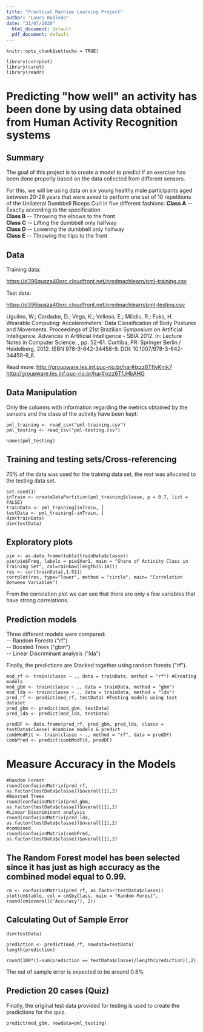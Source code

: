 ```yaml
---
title: "Practical Machine Learning Project"
author: "Laura Robledo"
date: "31/07/2020"
  html_document: default
  pdf_document: default
---
```


```{r setup, include=FALSE}
knitr::opts_chunk$set(echo = TRUE)
```


```{r, warning=FALSE, error=FALSE, echo=FALSE, message=FALSE}
library(corrplot)
library(caret)
library(readr)
```


# Predicting "how well" an activity has been done by using data obtained from Human Activity Recognition systems


## Summary


The goal of this project is to create a model to predict if an exercise has been done properly based on the data collected from different sensors.  

For this, we will be using data on six young healthy male participants aged between 20-28 years that were asked to perform one set of 10 repetitions of the Unilateral Dumbbell Biceps Curl in five different fashions: 
**Class A** -- Exactly according to the specification  
**Class B** -- Throwing the elbows to the front  
**Class C** -- Lifting the dumbbell only halfway  
**Class D** -- Lowering the dumbbell only halfway  
**Class E** -- Throwing the hips to the front  



## Data

Training data:  

https://d396qusza40orc.cloudfront.net/predmachlearn/pml-training.csv  

Test data:  

https://d396qusza40orc.cloudfront.net/predmachlearn/pml-testing.csv  

Ugulino, W.; Cardador, D.; Vega, K.; Velloso, E.; Milidiu, R.; Fuks, H. Wearable Computing: Accelerometers' Data Classification of Body Postures and Movements. Proceedings of 21st Brazilian Symposium on Artificial Intelligence. Advances in Artificial Intelligence - SBIA 2012. In: Lecture Notes in Computer Science. , pp. 52-61. Curitiba, PR: Springer Berlin / Heidelberg, 2012. ISBN 978-3-642-34458-9. DOI: 10.1007/978-3-642-34459-6_6.  

Read more: http://groupware.les.inf.puc-rio.br/har#ixzz6TfIvKmk7  
           http://groupware.les.inf.puc-rio.br/har#ixzz6TfJHbAHG  


## Data Manipulation

Only the columns with information regarding the metrics obtained by the sensors and the class of the activity have been kept:

```{r, cache=TRUE, echo=FALSE, warning=FALSE, error=FALSE, message=FALSE}
pml_training <- read_csv("pml-training.csv")
pml_testing <- read_csv("pml-testing.csv") 

```

```{r}
names(pml_testing)
```


## Training and testing sets/Cross-referencing 

70% of the data was used for the training data set, the rest was allocated to the testing data set.

```{r}
set.seed(1)
inTrain <- createDataPartition(pml_training$classe, p = 0.7, list = FALSE)
trainData <- pml_training[inTrain, ]
testData <- pml_training[-inTrain, ]
dim(trainData)
dim(testData)
```



## Exploratory plots

```{r, cache=TRUE, echo=FALSE}
pie <- as.data.frame(table(trainData$classe))
pie(pie$Freq, labels = pie$Var1, main = "Share of Activity Class in Training Set", col=rainbow(length(5:10)))
res <- cor(trainData[,1:51])
corrplot(res, type="lower", method = "circle", main= "Correlation Between Variables")
```

From the correlation plot we can see that there are only a few variables that have strong correlations.


## Prediction models


Three different models were compared:  
-- Random Forests ("rf")  
-- Boosted Trees ("gbm")  
-- Linear Discriminant analysis ("lda") 

Finally, the predictions are Stacked together using random forests ("rf"). 

```{r, cache=TRUE, results="hide"}
mod_rf <- train(classe ~ ., data = trainData, method = "rf") #Creating models
mod_gbm <- train(classe ~ ., data = trainData, method = "gbm")
mod_lda <- train(classe ~ ., data = trainData, method = "lda")
pred_rf <- predict(mod_rf, testData) #Testing models using test dataset
pred_gbm <- predict(mod_gbm, testData)
pred_lda <- predict(mod_lda, testData)

predDF <- data.frame(pred_rf, pred_gbm, pred_lda, classe = testData$classe) #combine models & predict
combModFit <- train(classe ~ ., method = "rf", data = predDF)
combPred <- predict(combModFit, predDF)

```


# Measure Accuracy in the Models

```{r}
#Random Forest
round(confusionMatrix(pred_rf, as.factor(testData$classe))$overall[1],2)
#Boosted Trees
round(confusionMatrix(pred_gbm, as.factor(testData$classe))$overall[1],2)
#Linear Discriminant analysis
round(confusionMatrix(pred_lda, as.factor(testData$classe))$overall[1],2)
#combined 
round(confusionMatrix(combPred, as.factor(testData$classe))$overall[1],2)
```

## The Random Forest model has been selected since it has just as high accuracy as the combined model equal to 0.99.  

```{r, echo=FALSE}
cm <- confusionMatrix(pred_rf, as.factor(testData$classe))
plot(cm$table, col = cm$byClass, main = "Random Forest", round(cm$overall['Accuracy'], 2))
```


## Calculating Out of Sample Error


```{r}
dim(testData)
```

```{r}
prediction <- predict(mod_rf, newdata=testData)
length(prediction)
```

```{r}
round(100*(1-sum(prediction == testData$classe)/length(prediction)),2)
```

The out of sample error is expected to be around 0.8%


## Prediction 20 cases (Quiz)

Finally, the original test data provided for testing is used to create the predictions for the quiz.

```{r}
predict(mod_gbm, newdata=pml_testing)
```

